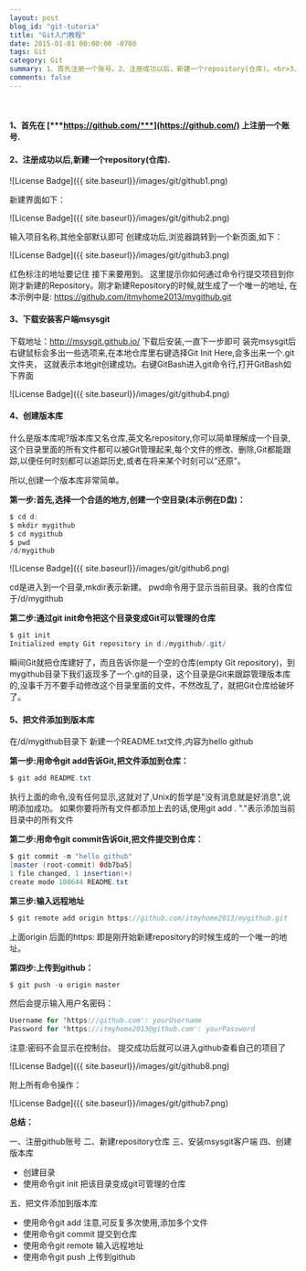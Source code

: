 ```yaml
---
layout: post
blog_id: "git-tutoria"
title: "Git入门教程"
date: 2015-01-01 00:00:00 -0700
tags: Git
category: Git
summary: 1、首先注册一个账号。2、注册成功以后，新建一个repository(仓库)。<br>3、下载安装客户端msysgit。4、创建版本库。5、把文件添加到版本库
comments: false
---
```

<br>

#### 1、首先在 [***https://github.com/***](https://github.com/)  上注册一个账号.
   
#### 2、注册成功以后,新建一个repository(仓库).
    
![License Badge]({{ site.baseurl}}/images/git/github1.png)

新建界面如下：
  
![License Badge]({{ site.baseurl}}/images/git/github2.png)
  
输入项目名称,其他全部默认即可
创建成功后,浏览器跳转到一个新页面,如下：

![License Badge]({{ site.baseurl}}/images/git/github3.png)

红色标注的地址要记住 接下来要用到。
这里提示你如何通过命令行提交项目到你刚才新建的Repository。刚才新建Repository的时候,就生成了一个唯一的地址,
在本示例中是: https://github.com/itmyhome2013/mygithub.git

#### 3、下载安装客户端msysgit

下载地址：<a href="http://msysgit.github.io/">http://msysgit.github.io/</a>  下载后安装,一直下一步即可
装完msysgit后右键鼠标会多出一些选项来,在本地仓库里右键选择Git Init Here,会多出来一个.git文件夹，
这就表示本地git创建成功。右键GitBash进入git命令行,打开GitBash如下界面

![License Badge]({{ site.baseurl}}/images/git/github4.png)

#### 4、创建版本库

什么是版本库呢?版本库又名仓库,英文名repository,你可以简单理解成一个目录,这个目录里面的所有文件都可以被Git管理起来,每个文件的修改、删除,Git都能跟踪,以便任何时刻都可以追踪历史,或者在将来某个时刻可以"还原"。

所以,创建一个版本库非常简单。

**第一步:首先,选择一个合适的地方,创建一个空目录(本示例在D盘)：**

```java
$ cd d:  
$ mkdir mygithub  
$ cd mygithub  
$ pwd  
/d/mygithub 
```

![License Badge]({{ site.baseurl}}/images/git/github6.png)

cd是进入到一个目录,mkdir表示新建。
pwd命令用于显示当前目录。我的仓库位于/d/mygithub

**第二步:通过git init命令把这个目录变成Git可以管理的仓库**

```java
$ git init  
Initialized empty Git repository in d:/mygithub/.git/ 
```

瞬间Git就把仓库建好了，而且告诉你是一个空的仓库(empty Git repository)，到mygithub目录下我们返现多了一个.git的目录，这个目录是Git来跟踪管理版本库的,没事千万不要手动修改这个目录里面的文件，不然改乱了，就把Git仓库给破坏了。

#### 5、把文件添加到版本库

在/d/mygithub目录下 新建一个README.txt文件,内容为hello github

**第一步:用命令git add告诉Git,把文件添加到仓库：**
 
```java
$ git add README.txt 
```

执行上面的命令,没有任何显示,这就对了,Unix的哲学是"没有消息就是好消息",说明添加成功。
如果你要将所有文件都添加上去的话,使用git add .  "."表示添加当前目录中的所有文件

**第二步:用命令git commit告诉Git,把文件提交到仓库：**

```java
$ git commit -m "hello github"  
[master (root-commit) 0db7ba5]  
1 file changed, 1 insertion(+)  
create mode 100644 README.txt  
```

**第三步:输入远程地址**

```java
$ git remote add origin https://github.com/itmyhome2013/mygithub.git 
```

上面origin 后面的https: 即是刚开始新建repository的时候生成的一个唯一的地址。

**第四步:上传到github：**

```java
$ git push -u origin master  
```

然后会提示输入用户名密码：

```java
Username for 'https://github.com': yourUsername  
Password for 'https://itmyhome2013@github.com': yourPassword  
```

注意:密码不会显示在控制台。
提交成功后就可以进入github查看自己的项目了

![License Badge]({{ site.baseurl}}/images/git/github8.png)

附上所有命令操作：

![License Badge]({{ site.baseurl}}/images/git/github7.png)

**总结：**

一、注册github账号
二、新建repository仓库
三、安装msysgit客户端
四、创建版本库

+ 创建目录
+ 使用命令git init 把该目录变成git可管理的仓库

五、把文件添加到版本库

+ 使用命令git add 注意,可反复多次使用,添加多个文件
+ 使用命令git commit 提交到仓库
+ 使用命令git remote 输入远程地址
+ 使用命令git push 上传到github
 
[id]: http://example.com/  "Optional Title Here"
